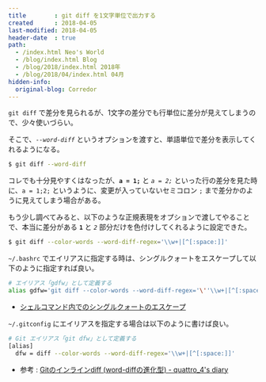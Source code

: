 ```yaml
---
title        : git diff を1文字単位で出力する
created      : 2018-04-05
last-modified: 2018-04-05
header-date  : true
path:
  - /index.html Neo's World
  - /blog/index.html Blog
  - /blog/2018/index.html 2018年
  - /blog/2018/04/index.html 04月
hidden-info:
  original-blog: Corredor
---
```


`git diff` で差分を見られるが、1文字の差分でも行単位に差分が見えてしまうので、少々使いづらい。

そこで、*`--word-diff`* というオプションを渡すと、単語単位で差分を表示してくれるようになる。

```bash
$ git diff --word-diff
```

コレでも十分見やすくはなったが、**`a = 1;`** と *`a = 2;`* といった行の差分を見た時に、`a = 1;2;` というように、変更が入っていないセミコロン `;` まで差分かのように見えてしまう場合がある。

もう少し調べてみると、以下のような正規表現をオプションで渡してやることで、本当に差分がある **`1`** と *`2`* 部分だけを色付けしてくれるように設定できた。

```bash
$ git diff --color-words --word-diff-regex='\\w+|[^[:space:]]'
```

`~/.bashrc` でエイリアスに指定する時は、シングルクォートをエスケープして以下のように指定すれば良い。

```bash
# エイリアス「gdfw」として定義する
alias gdfw='git diff --color-words --word-diff-regex='\''\\w+|[^[:space:]]'\'''
```

- [シェルコマンド内でのシングルクォートのエスケープ](/blog/2016/11/04-01.html)

`~/.gitconfig` にエイリアスを指定する場合は以下のように書けば良い。

```bash
# Git エイリアス「git dfw」として定義する
[alias]
  dfw = diff --color-words --word-diff-regex='\\w+|[^[:space:]]'
```

- 参考 : [Gitのインラインdiff (word-diffの進化型) - quattro_4's diary](http://quattro4.hatenablog.com/entry/2012/09/22/192111)
